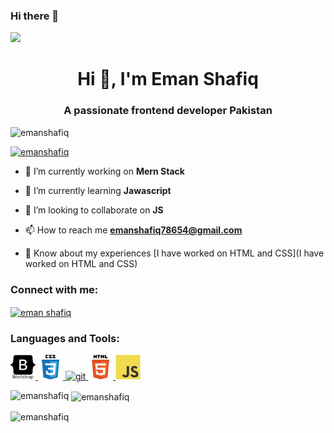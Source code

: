 ### Hi there 👋
<p align="left"> <img src="https://blog.mozilla.org/wp-content/blogs.dir/278/files/2020/07/h2.gif"> </p>
<h1 align="center">Hi 👋, I'm Eman Shafiq</h1>
<h3 align="center">A passionate frontend developer Pakistan</h3>

<p align="left"> <img src="https://komarev.com/ghpvc/?username=emanshafiq&label=Profile%20views&color=0e75b6&style=flat" alt="emanshafiq" /> </p>

<p align="left"> <a href="https://github.com/ryo-ma/github-profile-trophy"><img src="https://github-profile-trophy.vercel.app/?username=emanshafiq" alt="emanshafiq" /></a> </p>

- 🔭 I’m currently working on **Mern Stack**

- 🌱 I’m currently learning **Jawascript**

- 👯 I’m looking to collaborate on **JS**

- 📫 How to reach me **emanshafiq78654@gmail.com**

- 📄 Know about my experiences [I have worked on HTML and CSS](I have worked on HTML and CSS)

<h3 align="left">Connect with me:</h3>
<p align="left">
<a href="https://linkedin.com/in/eman shafiq" target="blank"><img align="center" src="https://raw.githubusercontent.com/rahuldkjain/github-profile-readme-generator/master/src/images/icons/Social/linked-in-alt.svg" alt="eman shafiq" height="30" width="40" /></a>
</p>

<h3 align="left">Languages and Tools:</h3>
<p align="left"> <a href="https://getbootstrap.com" target="_blank" rel="noreferrer"> <img src="https://raw.githubusercontent.com/devicons/devicon/master/icons/bootstrap/bootstrap-plain-wordmark.svg" alt="bootstrap" width="40" height="40"/> </a> <a href="https://www.w3schools.com/css/" target="_blank" rel="noreferrer"> <img src="https://raw.githubusercontent.com/devicons/devicon/master/icons/css3/css3-original-wordmark.svg" alt="css3" width="40" height="40"/> </a> <a href="https://git-scm.com/" target="_blank" rel="noreferrer"> <img src="https://www.vectorlogo.zone/logos/git-scm/git-scm-icon.svg" alt="git" width="40" height="40"/> </a> <a href="https://www.w3.org/html/" target="_blank" rel="noreferrer"> <img src="https://raw.githubusercontent.com/devicons/devicon/master/icons/html5/html5-original-wordmark.svg" alt="html5" width="40" height="40"/> </a> <a href="https://developer.mozilla.org/en-US/docs/Web/JavaScript" target="_blank" rel="noreferrer"> <img src="https://raw.githubusercontent.com/devicons/devicon/master/icons/javascript/javascript-original.svg" alt="javascript" width="40" height="40"/> </a> </p>

<p><img align="left" src="https://github-readme-stats.vercel.app/api/top-langs?username=emanshafiq&show_icons=true&locale=en&layout=compact" alt="emanshafiq" /></p>

<p>&nbsp;<img align="center" src="https://github-readme-stats.vercel.app/api?username=emanshafiq&show_icons=true&locale=en" alt="emanshafiq" /></p>

<p><img align="center" src="https://github-readme-streak-stats.herokuapp.com/?user=emanshafiq&" alt="emanshafiq" /></p>


<!--
**Emanshafiq/Emanshafiq** is a ✨ _special_ ✨ repository because its `README.md` (this file) appears on your GitHub profile.

Here are some ideas to get you started:

-
